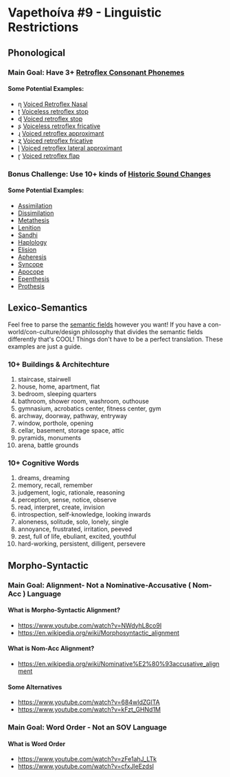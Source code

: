 # Vapethoíva #9 - Linguistic Restrictions

## Phonological
### Main Goal: Have 3+ [Retroflex Consonant Phonemes](https://en.wikipedia.org/wiki/Retroflex_consonant)
#### Some Potential Examples:
- ɳ [Voiced Retroflex Nasal](https://en.wikipedia.org/wiki/Voiced_retroflex_nasal)
- ʈ [Voiceless retroflex stop](https://en.wikipedia.org/wiki/Voiceless_retroflex_stop)
- ɖ [Voiced retroflex stop](https://en.wikipedia.org/wiki/Voiced_retroflex_stop)
- ʂ [Voiceless retroflex fricative](https://en.wikipedia.org/wiki/Voiceless_retroflex_fricative)
- ɻ [Voiced retroflex approximant](https://en.wikipedia.org/wiki/Voiced_retroflex_approximant)
- ʐ [Voiced retroflex fricative](https://en.wikipedia.org/wiki/Voiced_retroflex_fricative)
- ɭ [Voiced retroflex lateral approximant](https://en.wikipedia.org/wiki/Voiced_retroflex_lateral_approximant)
- ɽ [Voiced retroflex flap](https://en.wikipedia.org/wiki/Voiced_retroflex_flap)
### Bonus Challenge: Use 10+ kinds of [Historic Sound Changes](https://en.wikipedia.org/wiki/Sound_change)
#### Some Potential Examples:
- [Assimilation](https://en.wikipedia.org/wiki/Assimilation_(phonology))
- [Dissimilation](https://en.wikipedia.org/wiki/Dissimilation)
- [Metathesis](https://en.wikipedia.org/wiki/Metathesis_(linguistics))
- [Lenition](https://en.wikipedia.org/wiki/Lenition)
- [Sandhi](https://en.wikipedia.org/wiki/Sandhi)
- [Haplology](https://en.wikipedia.org/wiki/Haplology)
- [Elision](https://en.wikipedia.org/wiki/Elision)
- [Apheresis](https://en.wikipedia.org/wiki/Apheresis_(linguistics))
- [Syncope](https://en.wikipedia.org/wiki/Syncope_(phonology))
- [Apocope](https://en.wikipedia.org/wiki/Apocope)
- [Epenthesis](https://en.wikipedia.org/wiki/Epenthesis)
- [Prothesis](https://en.wikipedia.org/wiki/Prothesis_(linguistics))

## Lexico-Semantics
Feel free to parse the [semantic fields](https://en.wikipedia.org/wiki/Semantic_field) however you want!
If you have a con-world/con-culture/design philosophy that divides the semantic fields differently that's COOL!
Things don't have to be a perfect translation.
These examples are just a guide.

### 10+ Buildings & Architechture
1. staircase, stairwell
2. house, home, apartment, flat
3. bedroom, sleeping quarters
4. bathroom, shower room, washroom, outhouse
5. gymnasium, acrobatics center, fitness center, gym
6. archway, doorway, pathway, entryway
7. window, porthole, opening
8. cellar, basement, storage space, attic
9. pyramids, monuments
10. arena, battle grounds

### 10+ Cognitive Words
1. dreams, dreaming
2. memory, recall, remember
3. judgement, logic, rationale, reasoning
4. perception, sense, notice, observe
5. read, interpret, create, invision
6. introspection, self-knowledge, looking inwards
7. aloneness, solitude, solo, lonely, single
8. annoyance, frustrated, irritation, peeved
9. zest, full of life, ebuliant, excited, youthful
10. hard-working, persistent, dilligent, persevere

## Morpho-Syntactic

### Main Goal: Alignment- Not a Nominative-Accusative ( Nom-Acc ) Language
#### What is Morpho-Syntactic Alignment?
- https://www.youtube.com/watch?v=NWdyhL8co9I
- https://en.wikipedia.org/wiki/Morphosyntactic_alignment
#### What is Nom-Acc Alignment?
- https://en.wikipedia.org/wiki/Nominative%E2%80%93accusative_alignment
#### Some Alternatives
- https://www.youtube.com/watch?v=684wIdZGlTA
- https://www.youtube.com/watch?v=kFzt_GHNd1M

### Main Goal: Word Order - Not an SOV Language
#### What is Word Order
- https://www.youtube.com/watch?v=zFe1ahJ_LTk
- https://www.youtube.com/watch?v=cfxJleEzdsI
